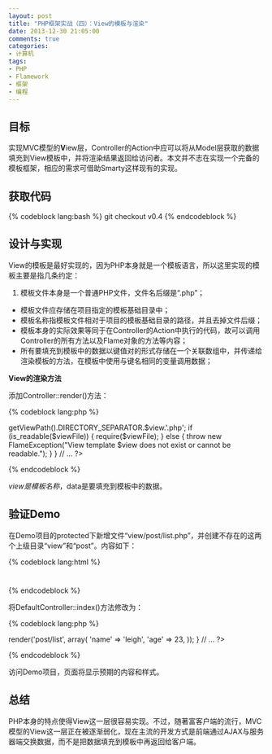 ```yaml
---
layout: post
title: "PHP框架实战（四）：View的模板与渲染"
date: 2013-12-30 21:05:00
comments: true
categories:
- 计算机
tags:
- PHP
- Flamework
- 框架
- 编程
---
```


目标
----

实现MVC模型的**V**iew层，Controller的Action中应可以将从Model层获取的数据填充到View模板中，并将渲染结果返回给访问者。本文并不志在实现一个完备的模板框架，相应的需求可借助Smarty这样现有的实现。

获取代码
--------

{% codeblock lang:bash %}
git checkout v0.4
{% endcodeblock %}

设计与实现
----------

View的模板是最好实现的，因为PHP本身就是一个模板语言，所以这里实现的模板主要是指几条约定：

  1. 模板文件本身是一个普通PHP文件，文件名后缀是“.php”；
  - 模板文件应存储在项目指定的模板基础目录中；
  - 模板名称指模板文件相对于项目的模板基础目录的路径，并且去掉文件后缀；
  - 模板本身的实际效果等同于在Controller的Action中执行的代码，故可以调用Controller的所有方法以及Flame对象的方法等内容；
  - 所有要填充到模板中的数据以键值对的形式存储在一个关联数组中，并传递给渲染模板的方法，在模板中使用与键名相同的变量调用数据；

**View的渲染方法**

添加Controller::render()方法：

{% codeblock lang:php %}
<?php

    // ...

    /**
     * Render the view template with data
     * @param string $view View template relative path to base path of the templates
     *                     For example, 'post/list' point to file /srv/http/mysite/protected/view/post/list.php
     * @param array $data Associative array in which data is stored as key-value pairs
     * @return void
     * @since 1.0
     */
    public function render($view, $data)
    {
        extract($data, EXTR_PREFIX_SAME, 'tpl_');
        $viewFile = Flame::app()->getViewPath().DIRECTORY_SEPARATOR.$view.'.php';
        if (is_readable($viewFile)) {
            require($viewFile);
        } else {
            throw new FlameException("View template $view does not exist or cannot be readable.");
        }
    }

    // ...

?>
{% endcodeblock %}

$view是模板名称，$data是要填充到模板中的数据。

验证Demo
--------

在Demo项目的protected下新增文件“view/post/list.php”，并创建不存在的这两个上级目录“view”和“post”。内容如下：

{% codeblock lang:html %}
<html>
    <head>
        <meta http-equiv="Content-type" content="text/html; charset=utf-8">
        <title>Post</title>
    </head>
    <body>
        <h1><?php echo $name; ?></h1>
        <p><?php echo $age; ?></p>
    </body>
</html>
{% endcodeblock %}

将DefaultController::index()方法修改为：

{% codeblock lang:php %}
<?php
    
    // ...

    public function index()
    {
        $this->render('post/list', array(
            'name' => 'leigh',
            'age' => 23,
        ));
    }

    // ...

?>
{% endcodeblock %}

访问Demo项目，页面将显示预期的内容和样式。

总结
----

PHP本身的特点使得View这一层很容易实现。不过，随著富客户端的流行，MVC模型的View这一层正在被逐渐弱化，现在主流的开发方式是前端通过AJAX与服务器端交换数据，而不是把数据填充到模板中再返回给客户端。
